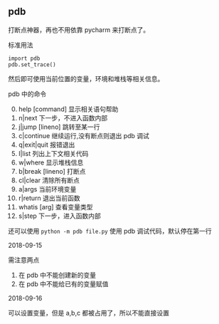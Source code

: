 ## pdb

打断点神器，再也不用依靠 pycharm 来打断点了。

标准用法

```
import pdb
pdb.set_trace()
```

然后即可使用当前位置的变量，环境和堆栈等相关信息。

pdb 中的命令

0. help [command] 显示相关语句帮助
1. n|next 下一步，不进入函数内部
7. j|jump [lineno] 跳转至某一行
2. c|continue 继续运行,没有断点则退出 pdb 调试
3. q|exit|quit 报错退出
4. l|list 列出上下文相关代码
5. w|where 显示堆栈信息
6. b|break [lineno] 打断点
8. cl|clear 清除所有断点
9. a|args 当前环境变量
10. r|return 退出当前函数
11. whatis [arg] 查看变量类型
12. s|step 下一步，进入函数内部

还可以使用 `python -m pdb file.py` 使用 pdb 调试代码，默认停在第一行

2018-09-15

需注意两点
1. 在 pdb 中不能创建新的变量
2. 在 pdb 中不能给已有的变量赋值

2018-09-16

可以设置变量，但是 a,b,c 都被占用了，所以不能直接设置
